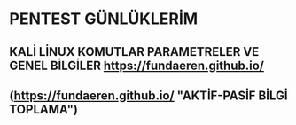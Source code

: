 # PENTEST GÜNLÜKLERİM

## KALİ LİNUX KOMUTLAR PARAMETRELER VE GENEL BİLGİLER <https://fundaeren.github.io/>
## (https://fundaeren.github.io/ "AKTİF-PASİF BİLGİ TOPLAMA")
